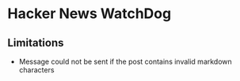 # Hacker News WatchDog

## Limitations

- Message could not be sent if the post contains invalid markdown characters

